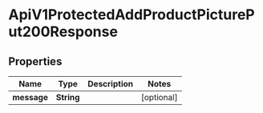 

# ApiV1ProtectedAddProductPicturePut200Response


## Properties

| Name | Type | Description | Notes |
|------------ | ------------- | ------------- | -------------|
|**message** | **String** |  |  [optional] |




